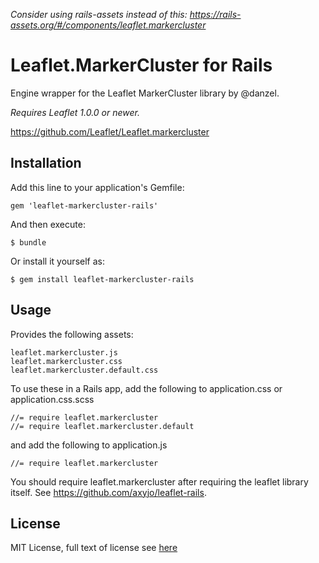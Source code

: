 *Consider using rails-assets instead of this: https://rails-assets.org/#/components/leaflet.markercluster*

# Leaflet.MarkerCluster for Rails

Engine wrapper for the Leaflet MarkerCluster library by @danzel.

*Requires Leaflet 1.0.0 or newer.*

https://github.com/Leaflet/Leaflet.markercluster

## Installation

Add this line to your application's Gemfile:

    gem 'leaflet-markercluster-rails'

And then execute:

    $ bundle

Or install it yourself as:

    $ gem install leaflet-markercluster-rails

## Usage

Provides the following assets:

    leaflet.markercluster.js
    leaflet.markercluster.css
    leaflet.markercluster.default.css

To use these in a Rails app, add the following to application.css or application.css.scss

    //= require leaflet.markercluster
    //= require leaflet.markercluster.default

and add the following to application.js

    //= require leaflet.markercluster

You should require leaflet.markercluster after requiring the leaflet
library itself. See https://github.com/axyjo/leaflet-rails.

## License
MIT License, full text of license see [here][License]

[License]: https://github.com/Leaflet/Leaflet.markercluster/blob/master/MIT-LICENCE.txt "LICENSE"
